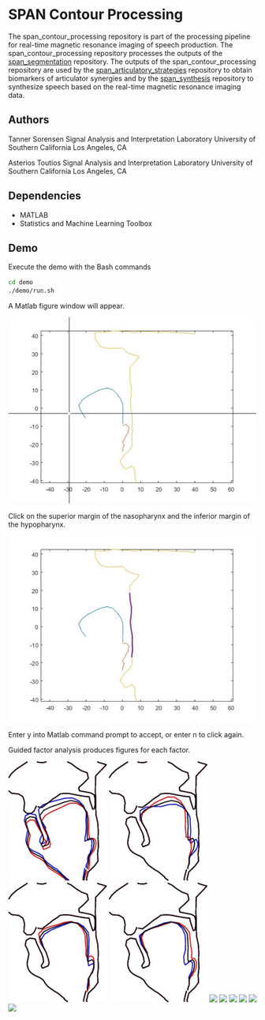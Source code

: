 # SPAN Contour Processing

The span_contour_processing repository is part of the processing pipeline 
for real-time magnetic resonance imaging of speech production.
The span_contour_processing repository processes the outputs of the 
[span_segmentation](https://github.com/usc-sail/span_segmentation) repository.
The outputs of the span_contour_processing repository are used by the
[span_articulatory_strategies](https://github.com/usc-sail/span_articulatory_strategies) repository
to obtain biomarkers of articulator synergies and by the 
[span_synthesis](https://github.com/usc-sail/span_synthesis) repository 
to synthesize speech based on the real-time magnetic resonance imaging data.

## Authors

Tanner Sorensen
Signal Analysis and Interpretation Laboratory
University of Southern California
Los Angeles, CA

Asterios Toutios
Signal Analysis and Interpretation Laboratory
University of Southern California
Los Angeles, CA


## Dependencies

+ MATLAB
+ Statistics and Machine Learning Toolbox


## Demo

Execute the demo with the Bash commands

```bash
cd demo
./demo/run.sh
```

A Matlab figure window will appear.

![](demo/images/gui_01.jpg?raw=true)

Click on the superior margin of the nasopharynx 
and the inferior margin of the hypopharynx. 

![](demo/images/gui_02.jpg?raw=true)

Enter y into Matlab command prompt to accept, 
or enter n to click again.

Guided factor analysis produces figures for each factor.

<img src="demo/images/factor_1_jaw1_tng4_lip2_vel1_lar2.jpg" width="200">
<img src="demo/images/factor_2_jaw1_tng4_lip2_vel1_lar2.jpg" width="200">
<img src="demo/images/factor_3_jaw1_tng4_lip2_vel1_lar2.jpg" width="200">
<img src="demo/images/factor_4_jaw1_tng4_lip2_vel1_lar2.jpg" width="200">
<img src="demo/images/factor_5_jaw1_tng4_lip2_vel1_lar2" width="200">

<img src="demo/images/factor_6_jaw1_tng4_lip2_vel1_lar2" width="200">
<img src="demo/images/factor_7_jaw1_tng4_lip2_vel1_lar2" width="200">
<img src="demo/images/factor_8_jaw1_tng4_lip2_vel1_lar2" width="200">
<img src="demo/images/factor_9_jaw1_tng4_lip2_vel1_lar2" width="200">
<img src="demo/images/factor_10_jaw1_tng4_lip2_vel1_lar2" width="200">

